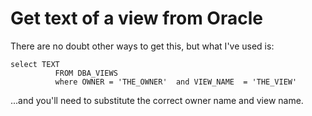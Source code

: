 ﻿# Get text of a view from Oracle


There are no doubt other ways to get this, but what I've used is:


	select TEXT
			  FROM DBA_VIEWS
			  where OWNER = 'THE_OWNER'  and VIEW_NAME  = 'THE_VIEW'

...and you'll need to substitute the correct owner name and view name.